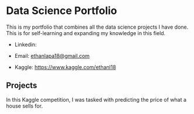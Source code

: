 # Data Science Portfolio

This is my portfolio that combines all the data science projects I have done. This is for self-learning and expanding my knowledge in this field. 

* Linkedin: 
  
* Email: ethanlapa18@gmail.com

* Kaggle: https://www.kaggle.com/ethanl18

## Projects

In this Kaggle competition, I was tasked with predicting the price of what a house sells for. 
